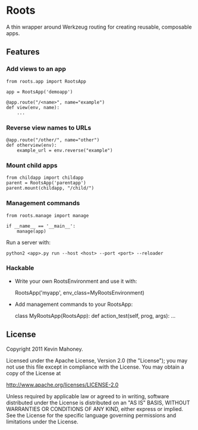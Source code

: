 # Roots

A thin wrapper around Werkzeug routing for creating reusable, composable apps.

## Features

### Add views to an app

    from roots.app import RootsApp

    app = RootsApp('demoapp')

    @app.route("/<name>", name="example")
    def view(env, name):
        ...

### Reverse view names to URLs

    @app.route("/other/", name="other")
    def otherview(env):
        example_url = env.reverse("example")
   
### Mount child apps

    from childapp import childapp
    parent = RootsApp('parentapp')
    parent.mount(childapp, "/child/")

### Management commands

    from roots.manage import manage

    if __name__ == '__main__':
        manage(app)

Run a server with:

    python2 <app>.py run --host <host> --port <port> --reloader

### Hackable

* Write your own RootsEnvironment and use it with:

    RootsApp('myapp', env_class=MyRootsEnvironment)

* Add management commands to your RootsApp:

    class MyRootsApp(RootsApp):
        def action_test(self, prog, args):
            ...

## License

Copyright 2011 Kevin Mahoney.

Licensed under the Apache License, Version 2.0 (the "License");
you may not use this file except in compliance with the License.
You may obtain a copy of the License at

http://www.apache.org/licenses/LICENSE-2.0

Unless required by applicable law or agreed to in writing, software
distributed under the License is distributed on an "AS IS" BASIS,
WITHOUT WARRANTIES OR CONDITIONS OF ANY KIND, either express or implied.
See the License for the specific language governing permissions and
limitations under the License.
